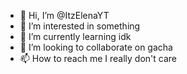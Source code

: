 - 👋 Hi, I’m @ItzElenaYT
- 👀 I’m interested in something
- 🌱 I’m currently learning idk
- 💞️ I’m looking to collaborate on gacha
- 📫 How to reach me I really don't care

<!---
ItzElenaYT/ItzElenaYT is a ✨ special ✨ repository because its `README.md` (this file) appears on your GitHub profile.
You can click the Preview link to take a look at your changes.
--->
